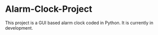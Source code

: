 # Alarm-Clock-Project
This project is a GUI based alarm clock coded in Python. It is currently in development.
